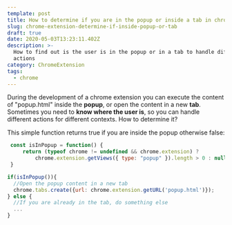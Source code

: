 ```yaml
---
template: post
title: How to determine if you are in the popup or inside a tab in chrome extension
slug: chrome-extension-determine-if-inside-popup-or-tab
draft: true
date: 2020-05-03T13:23:11.402Z
description: >-
  How to find out is the user is in the popup or in a tab to handle different
  actions
category: ChromeExtension
tags:
  - chrome
---
```

During the development of a chrome extension you can execute the content of "popup.html" inside the **popup**, or open the content in a new **tab**. Sometimes you need to **know where the user is**, so you can handle different actions for different contexts. How to determine it? 

This simple function returns true if you are inside the popup otherwise false:

```javascript
 const isInPopup = function() {
     return (typeof chrome != undefined && chrome.extension) ?
         chrome.extension.getViews({ type: "popup" }).length > 0 : null;
 }

if(isInPopup()){
  //Open the popup content in a new tab
  chrome.tabs.create({url: chrome.extension.getURL('popup.html')});
} else {
  //If you are already in the tab, do something else 
  ...
}
```